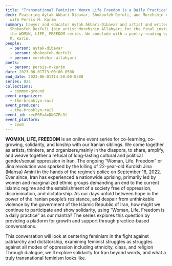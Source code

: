 ```yaml
---
title: "Transnational Feminism: Womxn Life Freedom is a Daily Practice"
deck: Featuring Aytak Akbari-Dibavar, Shokoofeh Defuli, and Morehshin Allahyari,
  with Persis M. Karim
summary: Lawyer and educator Aytak Akbari-Dibavar and artist and writer
  Shokoofeh Dezfuli join artist Morehshin Allahyari for the final installment of
  the WOMXN, LIFE, FREEDOM series. We conclude with a poetry reading by Persis
  M. Karim.
people:
  - person: aytak-dibavar
  - person: shokoofeh-dezfuli
  - person: morehshin-allahyari
poets:
  - person: persis-m-karim
date: 2023-06-01T13:00:00-0500
end_date: 2023-06-01T14:30:00-0500
series: 823
collections:
  - common-ground
event_organizer:
  - the-brooklyn-rail
event_producer:
  - the-brooklyn-rail
event_id: recE0PaAxDNGZEc3f
event_platform:
  - zoom
---
```

**WOMXN, LIFE, FREEDOM** is an online event series for co-learning, co-growing, solidarity, and kinship with our Iranian siblings. We come together as artists, thinkers, and organizers,mainly in the diaspora, to share, amplify, and weave together a refusal of long-lasting cultural and political gender/sexual oppression in Iran. The ongoing “Woman, Life, Freedom” or Jina revolution was sparked by the killing of 22-year-old Kurdish Jina (Mahsa) Amini in the hands of the regime’s police on September 16, 2022. Ever since, Iran has experienced a nationwide uprising, primarily led by women and marginalized ethnic groups demanding an end to the current Islamic regime and the establishment of a society free of oppression, discrimination, and dictatorship. As our days unfold between hope in the power of the Iranian people’s resistance, and despair from unthinkable violence by the government of the Islamic Republic of Iran, how might we continue to participate and show solidarity, using “Woman, Life, Freedom is a daily practice” as our mantra? The series explores this question by providing a platform for growth and support through practice-based conversations.

This conversation will look at centering feminism in the fight against patriarchy and dictatorship, examining feminist struggles as struggles against all modes of oppression including ethnicity, class, and religion Through dialogue, we'll explore solidarity for Iran beyond words, and what a truly transnational feminism looks like.
